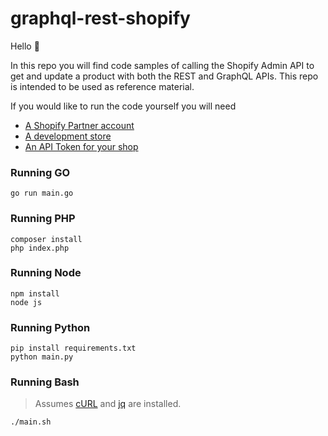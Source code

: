 # graphql-rest-shopify

Hello 👋

In this repo you will find code samples of calling the Shopify Admin API to get and update a product with both the REST and GraphQL APIs. This repo is intended to be used as reference material.

If you would like to run the code yourself you will need
* [A Shopify Partner account](https://partners.shopify.com/)
* [A development store](https://shopify.dev/tutorials/create-a-development-store)
* [An API Token for your shop](https://shopify.dev/tutorials/authenticate-a-private-app-with-shopify-admin)

### Running GO

```
go run main.go
```

### Running PHP

```
composer install
php index.php
```

### Running Node

```
npm install
node js
```

### Running Python

```
pip install requirements.txt
python main.py
```

### Running Bash

> Assumes [cURL](https://curl.se/) and [jq](https://stedolan.github.io/jq/download/) are installed.

```
./main.sh
```
